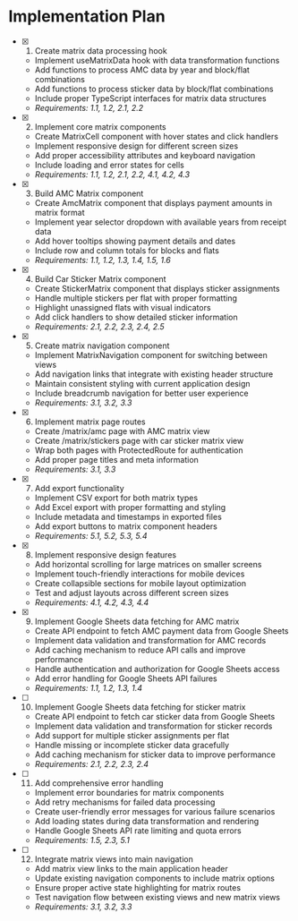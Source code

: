 # Implementation Plan

- [x] 1. Create matrix data processing hook
  - Implement useMatrixData hook with data transformation functions
  - Add functions to process AMC data by year and block/flat combinations
  - Add functions to process sticker data by block/flat combinations
  - Include proper TypeScript interfaces for matrix data structures
  - _Requirements: 1.1, 1.2, 2.1, 2.2_

- [x] 2. Implement core matrix components
  - Create MatrixCell component with hover states and click handlers
  - Implement responsive design for different screen sizes
  - Add proper accessibility attributes and keyboard navigation
  - Include loading and error states for cells
  - _Requirements: 1.1, 1.2, 2.1, 2.2, 4.1, 4.2, 4.3_

- [x] 3. Build AMC Matrix component
  - Create AmcMatrix component that displays payment amounts in matrix format
  - Implement year selector dropdown with available years from receipt data
  - Add hover tooltips showing payment details and dates
  - Include row and column totals for blocks and flats
  - _Requirements: 1.1, 1.2, 1.3, 1.4, 1.5, 1.6_

- [x] 4. Build Car Sticker Matrix component
  - Create StickerMatrix component that displays sticker assignments
  - Handle multiple stickers per flat with proper formatting
  - Highlight unassigned flats with visual indicators
  - Add click handlers to show detailed sticker information
  - _Requirements: 2.1, 2.2, 2.3, 2.4, 2.5_

- [x] 5. Create matrix navigation component
  - Implement MatrixNavigation component for switching between views
  - Add navigation links that integrate with existing header structure
  - Maintain consistent styling with current application design
  - Include breadcrumb navigation for better user experience
  - _Requirements: 3.1, 3.2, 3.3_

- [x] 6. Implement matrix page routes
  - Create /matrix/amc page with AMC matrix view
  - Create /matrix/stickers page with car sticker matrix view
  - Wrap both pages with ProtectedRoute for authentication
  - Add proper page titles and meta information
  - _Requirements: 3.1, 3.3_

- [x] 7. Add export functionality
  - Implement CSV export for both matrix types
  - Add Excel export with proper formatting and styling
  - Include metadata and timestamps in exported files
  - Add export buttons to matrix component headers
  - _Requirements: 5.1, 5.2, 5.3, 5.4_

- [x] 8. Implement responsive design features
  - Add horizontal scrolling for large matrices on smaller screens
  - Implement touch-friendly interactions for mobile devices
  - Create collapsible sections for mobile layout optimization
  - Test and adjust layouts across different screen sizes
  - _Requirements: 4.1, 4.2, 4.3, 4.4_

- [x] 9. Implement Google Sheets data fetching for AMC matrix
  - Create API endpoint to fetch AMC payment data from Google Sheets
  - Implement data validation and transformation for AMC records
  - Add caching mechanism to reduce API calls and improve performance
  - Handle authentication and authorization for Google Sheets access
  - Add error handling for Google Sheets API failures
  - _Requirements: 1.1, 1.2, 1.3, 1.4_

- [ ] 10. Implement Google Sheets data fetching for sticker matrix
  - Create API endpoint to fetch car sticker data from Google Sheets
  - Implement data validation and transformation for sticker records
  - Add support for multiple sticker assignments per flat
  - Handle missing or incomplete sticker data gracefully
  - Add caching mechanism for sticker data to improve performance
  - _Requirements: 2.1, 2.2, 2.3, 2.4_

- [ ] 11. Add comprehensive error handling
  - Implement error boundaries for matrix components
  - Add retry mechanisms for failed data processing
  - Create user-friendly error messages for various failure scenarios
  - Add loading states during data transformation and rendering
  - Handle Google Sheets API rate limiting and quota errors
  - _Requirements: 1.5, 2.3, 5.1_

- [ ] 12. Integrate matrix views into main navigation
  - Add matrix view links to the main application header
  - Update existing navigation components to include matrix options
  - Ensure proper active state highlighting for matrix routes
  - Test navigation flow between existing views and new matrix views
  - _Requirements: 3.1, 3.2, 3.3_